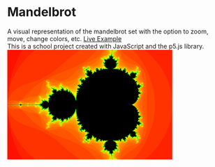# Mandelbrot
A visual representation of the mandelbrot set with the option to zoom, move, change colors, etc.
[Live Example](https://jonjampen.github.io/mandelbrot/)
<br>
This is a school project created with JavaScript and the p5.js library.
<img src="mandelbrot.png" alt="mandelbrot" width="75%"/>
